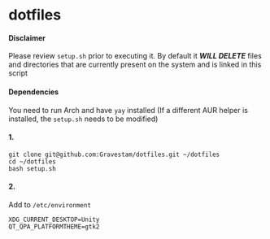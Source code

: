 
# dotfiles

#### Disclaimer

Please review `setup.sh` prior to executing it. By default it ***WILL DELETE*** files and directories that are currently present on the system and is linked in this script

#### Dependencies

You need to run Arch and have `yay` installed (If a different AUR helper is installed, the `setup.sh` needs to be modified)

#### 1.

```
git clone git@github.com:Gravestam/dotfiles.git ~/dotfiles
cd ~/dotfiles
bash setup.sh
```

#### 2.

Add to `/etc/environment`
```
XDG_CURRENT_DESKTOP=Unity
QT_QPA_PLATFORMTHEME=gtk2
```
